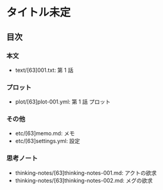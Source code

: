 # タイトル未定
## 目次
### 本文
- text/[63]001.txt: 第 1 話

### プロット
- plot/[63]plot-001.yml: 第 1 話 プロット

### その他
- etc/[63]memo.md:      メモ
- etc/[63]settings.yml: 設定

### 思考ノート
- thinking-notes/[63]thinking-notes-001.md: アクトの欲求
- thinking-notes/[63]thinking-notes-002.md: メグの欲求
